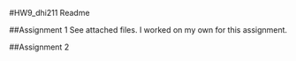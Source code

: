 #HW9_dhi211 Readme

##Assignment 1
See attached files. I worked on my own for this assignment.


##Assignment 2
